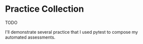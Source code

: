 # Practice Collection

TODO

I'll demonstrate several practice that I used pytest to compose my automated
assessments.
